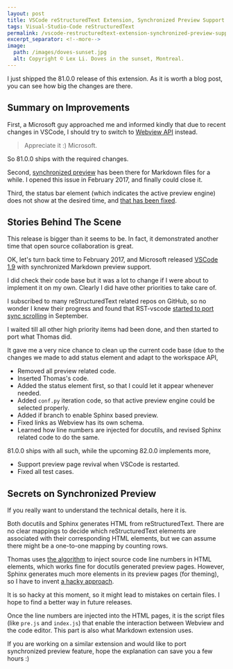 ```yaml
---
layout: post
title: VSCode reStructuredText Extension, Synchronized Preview Support
tags: Visual-Studio-Code reStructuredText
permalink: /vscode-restructuredtext-extension-synchronized-preview-support-3f54ebdd3416
excerpt_separator: <!--more-->
image:
  path: /images/doves-sunset.jpg
  alt: Copyright © Lex Li. Doves in the sunset, Montreal.
---
```


I just shipped the 81.0.0 release of this extension. As it is worth a blog post, you can see how big the changes are there.
<!--more-->

## Summary on Improvements

First, a Microsoft guy approached me and informed kindly that due to recent changes in VSCode, I should try to switch to [Webview API](https://code.visualstudio.com/docs/extensions/webview) instead.

> Appreciate it :) Microsoft.

So 81.0.0 ships with the required changes.

Second, [synchronized preview](https://github.com/vscode-restructuredtext/vscode-restructuredtext/issues/38) has been there for Markdown files for a while. I opened this issue in February 2017, and finally could close it.

Third, the status bar element (which indicates the active preview engine) does not show at the desired time, and [that has been fixed](https://github.com/vscode-restructuredtext/vscode-restructuredtext/issues/98).

## Stories Behind The Scene
This release is bigger than it seems to be. In fact, it demonstrated another time that open source collaboration is great.

OK, let's turn back time to February 2017, and Microsoft released [VSCode 1.9](https://code.visualstudio.com/updates/v1_9#_markdown-preview-and-editor-integration) with synchronized Markdown preview support.

I did check their code base but it was a lot to change if I were about to implement it on my own. Clearly I did have other priorities to take care of.

I subscribed to many reStructuredText related repos on GitHub, so no wonder I knew their progress and found that RST-vscode [started to port sync scrolling](https://github.com/tht13/RST-vscode/commits/master) in September.

I waited till all other high priority items had been done, and then started to port what Thomas did.

It gave me a very nice chance to clean up the current code base (due to the changes we made to add status element and adapt to the workspace API,

* Removed all preview related code.
* Inserted Thomas's code.
* Added the status element first, so that I could let it appear whenever needed.
* Added `conf.py` iteration code, so that active preview engine could be selected properly.
* Added if branch to enable Sphinx based preview.
* Fixed links as Webview has its own schema.
* Learned how line numbers are injected for docutils, and revised Sphinx related code to do the same.

81.0.0 ships with all such, while the upcoming 82.0.0 implements more,

* Support preview page revival when VSCode is restarted.
* Fixed all test cases.

## Secrets on Synchronized Preview

If you really want to understand the technical details, here it is.

Both docutils and Sphinx generates HTML from reStructuredText. There are no clear mappings to decide which reStructuredText elements are associated with their corresponding HTML elements, but we can assume there might be a one-to-one mapping by counting rows.

Thomas uses [the algorithm](https://github.com/vscode-restructuredtext/vscode-restructuredtext/blob/81.0.0/src/features/previewContentProvider.ts#L110) to inject source code line numbers in HTML elements, which works fine for docutils generated preview pages. However, Sphinx generates much more elements in its preview pages (for theming), so I have to invent [a hacky approach](https://github.com/vscode-restructuredtext/vscode-restructuredtext/blob/81.0.0/src/features/previewContentProvider.ts#L75).

It is so hacky at this moment, so it might lead to mistakes on certain files. I hope to find a better way in future releases.

Once the line numbers are injected into the HTML pages, it is the script files (like `pre.js` and `index.js`) that enable the interaction between Webview and the code editor. This part is also what Markdown extension uses.

If you are working on a similar extension and would like to port synchronized preview feature, hope the explanation can save you a few hours :)
